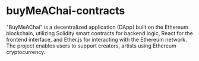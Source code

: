 # buyMeAChai-contracts
"BuyMeAChai" is a decentralized application (DApp) built on the Ethereum blockchain, utilizing Solidity smart contracts for backend logic, React for the frontend interface, and Ether.js for interacting with the Ethereum network. The project enables users to support creators, artists using Ethereum cryptocurrency.
